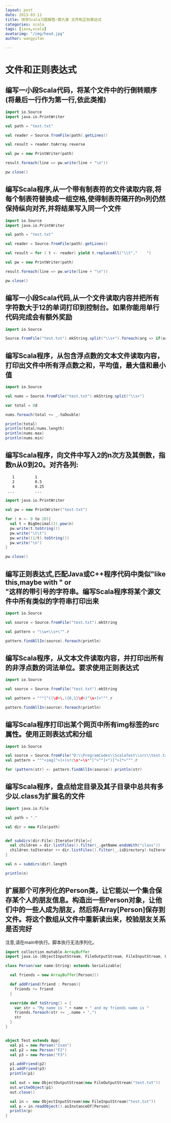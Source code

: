 ```yaml
---
layout: post
date: 2013-03-11
title: 快学Scala习题解答—第九章 文件和正则表达式
categories: scala
tags: [java,scala]
avatarimg: "/img/head.jpg"
author: wangyifan

---
```


文件和正则表达式
================

编写一小段Scala代码，将某个文件中的行倒转顺序(将最后一行作为第一行,依此类推)
----------------------------------------------------------------------------

```scala
import io.Source
import java.io.PrintWriter

val path = "test.txt"

val reader = Source.fromFile(path).getLines()

val result = reader.toArray.reverse

val pw = new PrintWriter(path)

result.foreach(line => pw.write(line + "\n"))

pw.close()
```

编写Scala程序,从一个带有制表符的文件读取内容,将每个制表符替换成一组空格,使得制表符隔开的n列仍然保持纵向对齐,并将结果写入同一个文件
----------------------------------------------------------------------------------------------------------------------------------

```scala
import io.Source
import java.io.PrintWriter

val path = "test.txt"

val reader = Source.fromFile(path).getLines()

val result = for ( t <- reader) yield t.replaceAll("\\t","    ")

val pw = new PrintWriter(path)

result.foreach(line => pw.write(line + "\n"))

pw.close()
```



编写一小段Scala代码,从一个文件读取内容并把所有字符数大于12的单词打印到控制台。如果你能用单行代码完成会有额外奖励
----------------------------------------------------------------------------------------------------------------

```scala
import io.Source

Source.fromFile("test.txt").mkString.split("\\s+").foreach(arg => if(arg.length > 12) println(arg))
```

编写Scala程序，从包含浮点数的文本文件读取内容，打印出文件中所有浮点数之和，平均值，最大值和最小值
-------------------------------------------------------------------------------------------------

```scala
import io.Source

val nums = Source.fromFile("test.txt").mkString.split("\\s+")

var total = 0d

nums.foreach(total += _.toDouble)

println(total)
println(total/nums.length)
println(nums.max)
println(nums.min)
```

编写Scala程序，向文件中写入2的n次方及其倒数，指数n从0到20。对齐各列:
--------------------------------------------------------------------

```sh
   1         1
   2         0.5
   4         0.25
 ...         ...
```

```scala
import java.io.PrintWriter

val pw = new PrintWriter("test.txt")

for ( n <- 0 to 20){
  val t = BigDecimal(2).pow(n)
  pw.write(t.toString())
  pw.write("\t\t")
  pw.write((1/t).toString())
  pw.write("\n")
}

pw.close()
```

编写正则表达式,匹配Java或C++程序代码中类似"like this,maybe with " or\
"这样的带引号的字符串。编写Scala程序将某个源文件中所有类似的字符串打印出来
--------------------------------------------------------------------------

```scala
import io.Source

val source = Source.fromFile("test.txt").mkString

val pattern = "\\w+\\s+\"".r

pattern.findAllIn(source).foreach(println)
```

编写Scala程序，从文本文件读取内容，并打印出所有的非浮点数的词法单位。要求使用正则表达式
---------------------------------------------------------------------------------------

```scala
import io.Source

val source = Source.fromFile("test.txt").mkString

val pattern = """[^((\d+\.){0,1}\d+)^\s+]+""".r

pattern.findAllIn(source).foreach(println)
```

编写Scala程序打印出某个网页中所有img标签的src属性。使用正则表达式和分组
-----------------------------------------------------------------------

```scala
import io.Source

val source = Source.fromFile("D:\\ProgramCodes\\ScalaTest\\src\\test.txt").mkString
val pattern = """<img[^>]+(src\s*=\s*"[^>^"]+")[^>]*>""".r

for (pattern(str) <- pattern.findAllIn(source)) println(str)

```

编写Scala程序，盘点给定目录及其子目录中总共有多少以.class为扩展名的文件
-----------------------------------------------------------------------

```scala
import java.io.File

val path = "."

val dir = new File(path)


def subdirs(dir:File):Iterator[File]={
  val children = dir.listFiles().filter(_.getName.endsWith("class"))
  children.toIterator ++ dir.listFiles().filter(_.isDirectory).toIterator.flatMap(subdirs _)
}

val n = subdirs(dir).length

println(n)
```

扩展那个可序列化的Person类，让它能以一个集合保存某个人的朋友信息。构造出一些Person对象，让他们中的一些人成为朋友，然后将Array[Person]保存到文件。将这个数组从文件中重新读出来，校验朋友关系是否完好
---------------------------------------------------------------------------------------------------------------------------------------------------------------------------------------------------

注意,请在main中执行。脚本执行无法序列化。

```scala
import collection.mutable.ArrayBuffer
import java.io.{ObjectInputStream, FileOutputStream, FileInputStream, ObjectOutputStream}

class Person(var name:String) extends Serializable{

  val friends = new ArrayBuffer[Person]()

  def addFriend(friend : Person){
    friends += friend
  }

  override def toString() = {
    var str = "My name is " + name + " and my friends name is "
    friends.foreach(str += _.name + ",")
    str
  }
}


object Test extends App{
  val p1 = new Person("Ivan")
  val p2 = new Person("F2")
  val p3 = new Person("F3")

  p1.addFriend(p2)
  p1.addFriend(p3)
  println(p1)

  val out = new ObjectOutputStream(new FileOutputStream("test.txt"))
  out.writeObject(p1)
  out.close()

  val in =  new ObjectInputStream(new FileInputStream("test.txt"))
  val p = in.readObject().asInstanceOf[Person]
  println(p)
}
```
